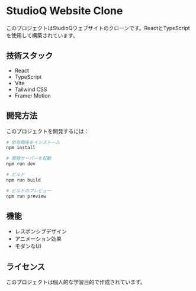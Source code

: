 # StudioQ Website Clone

このプロジェクトはStudioQウェブサイトのクローンです。ReactとTypeScriptを使用して構築されています。

## 技術スタック

- React
- TypeScript
- Vite
- Tailwind CSS
- Framer Motion

## 開発方法

このプロジェクトを開発するには：

```bash
# 依存関係をインストール
npm install

# 開発サーバーを起動
npm run dev

# ビルド
npm run build

# ビルドのプレビュー
npm run preview
```

## 機能

- レスポンシブデザイン
- アニメーション効果
- モダンなUI

## ライセンス

このプロジェクトは個人的な学習目的で作成されています。
